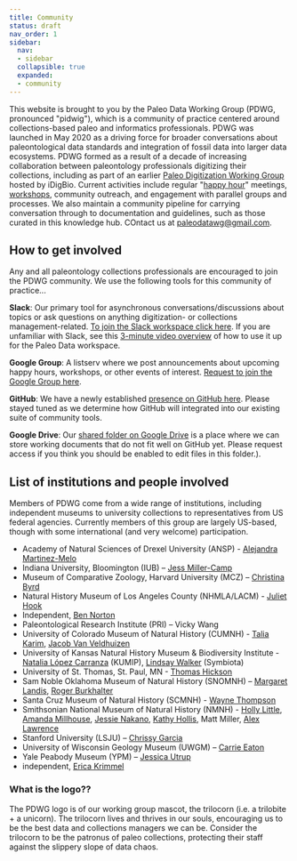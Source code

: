 ```yaml
---
title: Community
status: draft
nav_order: 1
sidebar:
  nav:
  - sidebar
  collapsible: true
  expanded:
  - community
---
```


This website is brought to you by the Paleo Data Working Group (PDWG, pronounced "pidwig"), which is a community of practice centered around collections-based paleo and informatics professionals. PDWG was launched in May 2020 as a driving force for broader conversations about paleontological data standards and integration of fossil data into larger data ecosystems. PDWG formed as a result of a decade of increasing collaboration between paleontology professionals digitizing their collections, including as part of an earlier [Paleo Digitization Working Group](https://www.idigbio.org/wiki/index.php/Paleo_Digitization_Working_Group) hosted by iDigBio. Current activities include regular "[happy hour](/community/pdwg-happy-hours)" meetings, [workshops](/community/events), community outreach, and engagement with parallel groups and processes. We also maintain a community pipeline for carrying conversation through to documentation and guidelines, such as those curated in this knowledge hub. COntact us at paleodatawg@gmail.com.

## How to get involved

Any and all paleontology collections professionals are encouraged to join the PDWG community. We use the following tools for this community of practice...

**Slack**: Our primary tool for asynchronous conversations/discussions about topics or ask questions on anything digitization- or collections management-related. [To join the Slack workspace click here](https://join.slack.com/t/paleo-data/shared_invite/zt-1nt02uuds-Yp40SwjPaHYSmwam1q3rZg).  If you are unfamiliar with Slack, see this [3-minute video overview](https://vimeo.com/434234678) of how to use it up for the Paleo Data workspace.

**Google Group**: A listserv where we post announcements about upcoming happy hours, workshops, or other events of interest. [Request to join the Google Group here](https://groups.google.com/g/paleo-data/about).

**GitHub**: We have a newly established [presence on GitHub here](https://github.com/paleo-data). Please stayed tuned as we determine how GitHub will integrated into our existing suite of community tools.

**Google Drive**: Our [shared folder on Google Drive](https://drive.google.com/drive/folders/1Ne9B1bIGGzGhreEHMxoCVEwPaIhIILVx?usp=sharing) is a place where we can store working documents that do not fit well on GitHub yet. Please request access if you think you should be enabled to edit files in this folder.). 

## List of institutions and people involved

Members of PDWG come from a wide range of institutions, including independent museums to university collections to representatives from US federal agencies. Currently members of this group are largely US-based, though with some international (and very welcome) participation.

- Academy of Natural Sciences of Drexel University (ANSP) - [Alejandra Martinez-Melo](https://orcid.org/0000-0003-2314-689X)
- Indiana University, Bloomington (IUB) – [Jess Miller-Camp](https://orcid.org/0000-0003-4143-9514)
- Museum of Comparative Zoology, Harvard University (MCZ) – [Christina Byrd](https://orcid.org/0000-0001-7963-6092)
- Natural History Museum of Los Angeles County (NHMLA/LACM) - [Juliet Hook](https://orcid.org/0000-0003-0485-1112)
- Independent, [Ben Norton](https://orcid.org/0000-0002-5819-9134)
- Paleontological Research Institute (PRI) – Vicky Wang
- University of Colorado Museum of Natural History (CUMNH) - [Talia Karim](https://orcid.org/0000-0001-6514-963X), [Jacob Van Veldhuizen](https://orcid.org/0000-0001-6770-0181)
- University of Kansas Natural History Museum & Biodiversity Institute - [Natalia López Carranza](https://orcid.org/0000-0002-1393-2902) (KUMIP), [Lindsay Walker](https://orcid.org/0000-0002-2162-6593) (Symbiota)
- University of St. Thomas, St. Paul, MN - [Thomas Hickson](https://orcid.org/0000-0002-7878-3565)
- Sam Noble Oklahoma Museum of Natural History (SNOMNH) – [Margaret Landis](https://orcid.org/0000-0002-3297-9888), [Roger Burkhalter](https://orcid.org/0000-0001-5518-5661)
- Santa Cruz Museum of Natural History (SCMNH) - [Wayne Thompson](https://orcid.org/0000-0002-2603-0510)
- Smithsonian National Museum of Natural History (NMNH) - [Holly Little](https://orcid.org/0000-0001-7909-4166), [Amanda Millhouse](https://orcid.org/0000-0002-8679-4774), [Jessie Nakano](https://orcid.org/0000-0002-7652-3663), [Kathy Hollis](https://orcid.org/0000-0002-4875-0594), Matt Miller, [Alex Lawrence](https://orcid.org/0009-0004-7918-4208)
- Stanford University (LSJU) – [Chrissy Garcia](https://orcid.org/0000-0002-9728-3670)
- University of Wisconsin Geology Museum (UWGM) – [Carrie Eaton](https://orcid.org/0000-0001-6647-1751)
- Yale Peabody Museum (YPM) – [Jessica Utrup](https://orcid.org/0000-0001-5201-8235)
- independent, [Erica Krimmel](https://orcid.org/0000-0003-3192-0080)

### What is the logo??

The PDWG logo is of our working group mascot, the trilocorn (i.e. a trilobite + a unicorn). The trilocorn lives and thrives in our souls, encouraging us to be the best data and collections managers we can be. Consider the trilocorn to be the patronus of paleo collections, protecting their staff against the slippery slope of data chaos.
